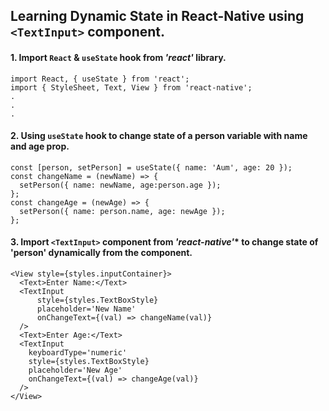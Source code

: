 ## Learning Dynamic State in React-Native using ```<TextInput>``` component.
#### 1. Import ```React``` & ```useState``` hook from ***'react'*** library.
```JSX
import React, { useState } from 'react';
import { StyleSheet, Text, View } from 'react-native';
.
.
.
```

#### 2. Using ```useState``` hook to change state of a person variable with name and age prop.
```JSX
const [person, setPerson] = useState({ name: 'Aum', age: 20 });
const changeName = (newName) => {
  setPerson({ name: newName, age:person.age });
};
const changeAge = (newAge) => {
  setPerson({ name: person.name, age: newAge });
};
```

#### 3. Import ```<TextInput>``` component from ***'react-native'**** to change state of 'person' dynamically from the component.
```JSX
<View style={styles.inputContainer}>
  <Text>Enter Name:</Text>
  <TextInput
      style={styles.TextBoxStyle}
      placeholder='New Name'
      onChangeText={(val) => changeName(val)}
  />
  <Text>Enter Age:</Text>
  <TextInput
    keyboardType='numeric'
    style={styles.TextBoxStyle}
    placeholder='New Age'
    onChangeText={(val) => changeAge(val)}
  />
</View>
```
